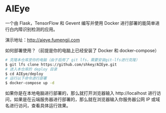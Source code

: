 # AIEye

一个由 Flask，TensorFlow 和 Gevent 编写并使用 Docker 进行部署的能简单进行白内障识别检测的应用。

演示地址：http://aieye.fumengji.com

如何部署使用？（前提是你的电脑上已经安装了 Docker 和 docker-compose）

```bash
# 克隆本仓库至你的电脑（由于启用了 git lfs，需要安装git-lfs进行克隆）
$ git lfs clone https://github.com/shkey/AIEye.git
# 进入本仓库的 deploy 目录
$ cd AIEye/deploy
# 运行以下命令进行部署
$ docker-compose up -d
```

如果你是在本地电脑进行部署的，那么就打开浏览器输入 http://localhost 进行访问，如果是在云端服务器进行部署的，那么就在浏览器输入你服务器公网 IP 或域名进行访问，查看具体运行效果。
